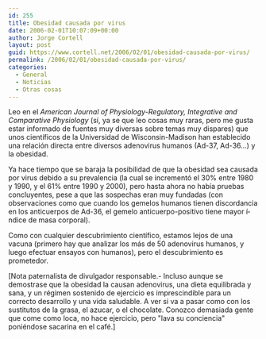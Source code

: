 ```yaml
---
id: 255
title: Obesidad causada por virus
date: 2006-02-01T10:07:09+00:00
author: Jorge Cortell
layout: post
guid: https://www.cortell.net/2006/02/01/obesidad-causada-por-virus/
permalink: /2006/02/01/obesidad-causada-por-virus/
categories:
  - General
  - Noticias
  - Otras cosas
---
```

Leo en el _American Journal of Physiology-Regulatory, Integrative and Comparative Physiology_ (sí­, ya se que leo cosas muy raras, pero me gusta estar informado de fuentes muy diversas sobre temas muy dispares) que unos cientí­ficos de la Universidad de Wisconsin-Madison han establecido una relación directa entre diversos adenovirus humanos (Ad-37, Ad-36...) y la obesidad.

Ya hace tiempo que se baraja la posibilidad de que la obesidad sea causada por virus debido a su prevalencia (la cual se incrementó el 30% entre 1980 y 1990, y el 61% entre 1990 y 2000), pero hasta ahora no habí­a pruebas concluyentes, pese a que las sospechas eran muy fundadas (con observaciones como que cuando los gemelos humanos tienen discordancia en los anticuerpos de Ad-36, el gemelo anticuerpo-positivo tiene mayor í­ndice de masa corporal).

Como con cualquier descubrimiento cientí­fico, estamos lejos de una vacuna (primero hay que analizar los más de 50 adenovirus humanos, y luego efectuar ensayos con humanos), pero el descubrimiento es prometedor.

[Nota paternalista de divulgador responsable.- Incluso aunque se demostrase que la obesidad la causan adenovirus, una dieta equilibrada y sana, y un régimen sostenido de ejercicio es imprescindible para un correcto desarrollo y una vida saludable. A ver si va a pasar como con los sustitutos de la grasa, el azucar, o el chocolate. Conozco demasiada gente que come como loca, no hace ejercicio, pero "lava su conciencia" poniéndose sacarina en el café.]